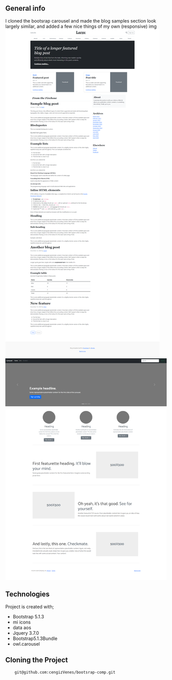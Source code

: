 ## General info

I cloned the bootsrap carousel and made the blog samples section look largely similar, and added a few nice things of my own (responsive)
img
<img src="images/blog_img.png">
<img src="images/carousel_img.png">

## Technologies

Project is created with;

* Bootstrap 5.1.3
* mi icons
* data aos
* Jquery 3.7.0
* Bootstrap5.1.3Bundle
* owl.carousel

## Cloning the Project

```bash
    git@github.com:cengizVenes/bootsrap-comp.git
```